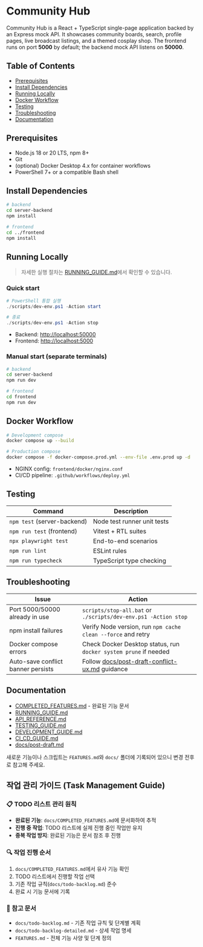 ﻿# Community Hub

Community Hub is a React + TypeScript single-page application backed by an Express mock API. It showcases community boards, search, profile pages, live broadcast listings, and a themed cosplay shop. The frontend runs on port **5000** by default; the backend mock API listens on **50000**.

## Table of Contents
- [Prerequisites](#prerequisites)
- [Install Dependencies](#install-dependencies)
- [Running Locally](#running-locally)
- [Docker Workflow](#docker-workflow)
- [Testing](#testing)
- [Troubleshooting](#troubleshooting)
- [Documentation](#documentation)

## Prerequisites
- Node.js 18 or 20 LTS, npm 8+
- Git
- (optional) Docker Desktop 4.x for container workflows
- PowerShell 7+ or a compatible Bash shell

## Install Dependencies
```bash
# backend
cd server-backend
npm install

# frontend
cd ../frontend
npm install
```

## Running Locally
> 자세한 실행 절차는 [RUNNING_GUIDE.md](./RUNNING_GUIDE.md)에서 확인할 수 있습니다.

### Quick start
```powershell
# PowerShell 통합 실행
./scripts/dev-env.ps1 -Action start

# 종료
./scripts/dev-env.ps1 -Action stop
```
- Backend: <http://localhost:50000>
- Frontend: <http://localhost:5000>

### Manual start (separate terminals)
```bash
# backend
cd server-backend
npm run dev

# frontend
cd frontend
npm run dev
```

## Docker Workflow
```bash
# Development compose
docker compose up --build

# Production compose
docker compose -f docker-compose.prod.yml --env-file .env.prod up -d
```
- NGINX config: `frontend/docker/nginx.conf`
- CI/CD pipeline: `.github/workflows/deploy.yml`

## Testing
| Command                     | Description                 |
| --------------------------- | --------------------------- |
| `npm test` (server-backend) | Node test runner unit tests |
| `npm run test` (frontend)   | Vitest + RTL suites         |
| `npx playwright test`       | End-to-end scenarios        |
| `npm run lint`              | ESLint rules                |
| `npm run typecheck`         | TypeScript type checking    |

## Troubleshooting
| Issue                              | Action                                                                             |
| ---------------------------------- | ---------------------------------------------------------------------------------- |
| Port 5000/50000 already in use     | `scripts/stop-all.bat` or `./scripts/dev-env.ps1 -Action stop`                     |
| npm install failures               | Verify Node version, run `npm cache clean --force` and retry                       |
| Docker compose errors              | Check Docker Desktop status, run `docker system prune` if needed                   |
| Auto-save conflict banner persists | Follow [docs/post-draft-conflict-ux.md](./docs/post-draft-conflict-ux.md) guidance |

## Documentation
- [COMPLETED_FEATURES.md](./docs/COMPLETED_FEATURES.md) - 완료된 기능 문서
- [RUNNING_GUIDE.md](./RUNNING_GUIDE.md)
- [API_REFERENCE.md](./API_REFERENCE.md)
- [TESTING_GUIDE.md](./TESTING_GUIDE.md)
- [DEVELOPMENT_GUIDE.md](./DEVELOPMENT_GUIDE.md)
- [CI_CD_GUIDE.md](./CI_CD_GUIDE.md)
- [docs/post-draft.md](./docs/post-draft.md)

새로운 기능이나 스크립트는 `FEATURES.md`와 `docs/` 폴더에 기록되어 있으니 변경 전후로 참고해 주세요.

## 작업 관리 가이드 (Task Management Guide)

### 📋 TODO 리스트 관리 원칙
- **완료된 기능**: `docs/COMPLETED_FEATURES.md`에 문서화하여 추적
- **진행 중 작업**: TODO 리스트에 실제 진행 중인 작업만 유지
- **중복 작업 방지**: 완료된 기능은 문서 참조 후 진행

### 🔍 작업 진행 순서
1. `docs/COMPLETED_FEATURES.md`에서 유사 기능 확인
2. TODO 리스트에서 진행할 작업 선택
3. 기존 작업 규칙(`docs/todo-backlog.md`) 준수
4. 완료 시 기능 문서에 기록

### 📖 참고 문서
- `docs/todo-backlog.md` - 기존 작업 규칙 및 단계별 계획
- `docs/todo-backlog-detailed.md` - 상세 작업 명세
- `FEATURES.md` - 전체 기능 사양 및 단계 정의
